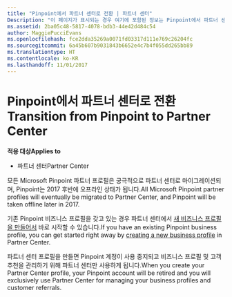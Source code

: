 ```yaml
---
title: "Pinpoint에서 파트너 센터로 전환 | 파트너 센터"
Description: "이 페이지가 표시되는 경우 여기에 포함된 정보는 Pinpoint에서 파트너 센터로 전환하는 방법을 설명합니다."
ms.assetid: 2ba05c48-5817-4078-bdb3-44e42d484c54
author: MaggiePucciEvans
ms.openlocfilehash: fce2dda35269a0071fd03317d111e769c26204fc
ms.sourcegitcommit: 6a45b607b9031843b6652e4c7b4f055dd265bb89
ms.translationtype: HT
ms.contentlocale: ko-KR
ms.lasthandoff: 11/01/2017
---
```

# <a name="transition-from-pinpoint-to-partner-center"></a><span data-ttu-id="80d09-103">Pinpoint에서 파트너 센터로 전환</span><span class="sxs-lookup"><span data-stu-id="80d09-103">Transition from Pinpoint to Partner Center</span></span>

**<span data-ttu-id="80d09-104">적용 대상</span><span class="sxs-lookup"><span data-stu-id="80d09-104">Applies to</span></span>**

-  <span data-ttu-id="80d09-105">파트너 센터</span><span class="sxs-lookup"><span data-stu-id="80d09-105">Partner Center</span></span>

<span data-ttu-id="80d09-106">모든 Microsoft Pinpoint 파트너 프로필은 궁극적으로 파트너 센터로 마이그레이션되며, Pinpoint는 2017 후반에 오프라인 상태가 됩니다.</span><span class="sxs-lookup"><span data-stu-id="80d09-106">All Microsoft Pinpoint partner profiles will eventually be migrated to Partner Center, and Pinpoint will be taken offline later in 2017.</span></span> 

<span data-ttu-id="80d09-107">기존 Pinpoint 비즈니스 프로필을 갖고 있는 경우 파트너 센터에서 [새 비즈니스 프로필을 만들어서](create-a-marketing-profile.md) 바로 시작할 수 있습니다.</span><span class="sxs-lookup"><span data-stu-id="80d09-107">If you have an existing Pinpoint business profile, you can get started right away by [creating a new business profile](create-a-marketing-profile.md) in Partner Center.</span></span>

<span data-ttu-id="80d09-108">파트너 센터 프로필을 만들면 Pinpoint 계정이 사용 중지되고 비즈니스 프로필 및 고객 추천을 관리하기 위해 파트너 센터만 사용하게 됩니다.</span><span class="sxs-lookup"><span data-stu-id="80d09-108">When you create your Partner Center profile, your Pinpoint account will be retired and you will exclusively use Partner Center for managing your business profiles and customer referrals.</span></span>